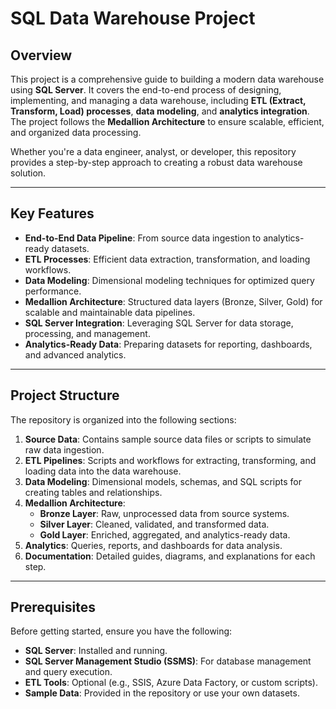 # SQL Data Warehouse Project

## Overview
This project is a comprehensive guide to building a modern data warehouse using **SQL Server**. It covers the end-to-end process of designing, implementing, and managing a data warehouse, including **ETL (Extract, Transform, Load) processes**, **data modeling**, and **analytics integration**. The project follows the **Medallion Architecture** to ensure scalable, efficient, and organized data processing.

Whether you're a data engineer, analyst, or developer, this repository provides a step-by-step approach to creating a robust data warehouse solution.

---

## Key Features
- **End-to-End Data Pipeline**: From source data ingestion to analytics-ready datasets.
- **ETL Processes**: Efficient data extraction, transformation, and loading workflows.
- **Data Modeling**: Dimensional modeling techniques for optimized query performance.
- **Medallion Architecture**: Structured data layers (Bronze, Silver, Gold) for scalable and maintainable data pipelines.
- **SQL Server Integration**: Leveraging SQL Server for data storage, processing, and management.
- **Analytics-Ready Data**: Preparing datasets for reporting, dashboards, and advanced analytics.

---

## Project Structure
The repository is organized into the following sections:

1. **Source Data**: Contains sample source data files or scripts to simulate raw data ingestion.
2. **ETL Pipelines**: Scripts and workflows for extracting, transforming, and loading data into the data warehouse.
3. **Data Modeling**: Dimensional models, schemas, and SQL scripts for creating tables and relationships.
4. **Medallion Architecture**:
   - **Bronze Layer**: Raw, unprocessed data from source systems.
   - **Silver Layer**: Cleaned, validated, and transformed data.
   - **Gold Layer**: Enriched, aggregated, and analytics-ready data.
5. **Analytics**: Queries, reports, and dashboards for data analysis.
6. **Documentation**: Detailed guides, diagrams, and explanations for each step.

---

## Prerequisites
Before getting started, ensure you have the following:
- **SQL Server**: Installed and running.
- **SQL Server Management Studio (SSMS)**: For database management and query execution.
- **ETL Tools**: Optional (e.g., SSIS, Azure Data Factory, or custom scripts).
- **Sample Data**: Provided in the repository or use your own datasets.
